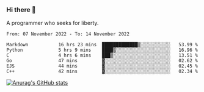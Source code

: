 ### Hi there 👋

<!--
**shejialuo/shejialuo** is a ✨ _special_ ✨ repository because its `README.md` (this file) appears on your GitHub profile.

Here are some ideas to get you started:

- 🔭 I’m currently working on ...
- 🌱 I’m currently learning ...
- 👯 I’m looking to collaborate on ...
- 🤔 I’m looking for help with ...
- 💬 Ask me about ...
- 📫 How to reach me: ...
- 😄 Pronouns: ...
- ⚡ Fun fact: ...
-->

A programmer who seeks for liberty.

<!--START_SECTION:waka-->

```text
From: 07 November 2022 - To: 14 November 2022

Markdown           16 hrs 23 mins  █████████████▒░░░░░░░░░░░   53.99 %
Python             5 hrs 9 mins    ████▒░░░░░░░░░░░░░░░░░░░░   16.96 %
C                  4 hrs 6 mins    ███▒░░░░░░░░░░░░░░░░░░░░░   13.51 %
Go                 47 mins         ▓░░░░░░░░░░░░░░░░░░░░░░░░   02.62 %
EJS                44 mins         ▓░░░░░░░░░░░░░░░░░░░░░░░░   02.45 %
C++                42 mins         ▓░░░░░░░░░░░░░░░░░░░░░░░░   02.34 %
```

<!--END_SECTION:waka-->

[![Anurag's GitHub stats](https://github-readme-stats.vercel.app/api?username=shejialuo&show_icons=true&theme=dracula)](https://github.com/anuraghazra/github-readme-stats)
